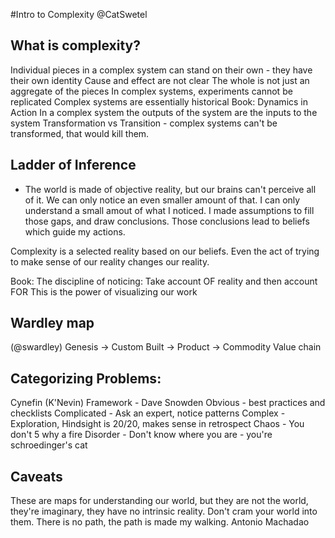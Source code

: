 #Intro to Complexity
@CatSwetel


## What is complexity?
Individual pieces in a complex system can stand on their own - they have their own identity
Cause and effect are not clear
The whole is not just an aggregate of the pieces
In complex systems, experiments cannot be replicated
Complex systems are essentially historical
  Book:  Dynamics in Action
In a complex system the outputs of the system are the inputs to the system
Transformation vs Transition - complex systems can't be transformed, that would kill them.

## Ladder of Inference
* The world is made of objective reality, but our brains can't perceive all of it.  We can only notice an even smaller amount of that.  I can only understand a small amout of what I noticed.  I made assumptions to fill those gaps, and draw conclusions.  Those conclusions lead to beliefs which guide my actions.

Complexity is a selected reality based on our beliefs.
Even the act of trying to make sense of our reality changes our reality.

Book: The discipline of noticing:
Take account OF reality and then account FOR
This is the power of visualizing our work

## Wardley map
(@swardley)
Genesis -> Custom Built -> Product -> Commodity
Value chain

## Categorizing Problems:
Cynefin (K'Nevin) Framework - Dave Snowden
Obvious - best practices and checklists
Complicated - Ask an expert, notice patterns
Complex - Exploration, Hindsight is 20/20, makes sense in retrospect
Chaos - You don't 5 why a fire
Disorder - Don't know where you are - you're schroedinger's cat

## Caveats
These are maps for understanding our world, but they are not the world, they're imaginary, they have no intrinsic reality.  Don't cram your world into them.
There is no path, the path is made my walking. Antonio Machadao


